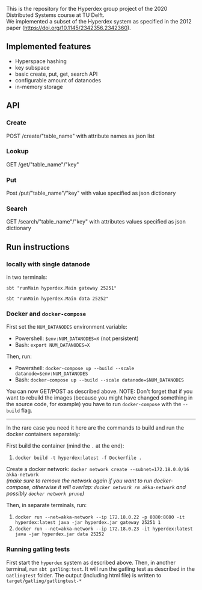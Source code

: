 This is the repository for the Hyperdex group project of the 2020 Distributed Systems course at TU Delft.  
We implemented a subset of the Hyperdex system as specified in the 2012 paper (https://doi.org/10.1145/2342356.2342360).

## Implemented features

- Hyperspace hashing
- key subspace
- basic create, put, get, search API
- configurable amount of datanodes
- in-memory storage

## API
### Create
POST /create/"table_name" with attribute names as json list

### Lookup
GET /get/"table_name"/"key"

### Put
Post /put/"table_name"/"key" with value specified as json dictionary

### Search
GET /search/"table_name"/"key" with attributes values specified as json dictionary


## Run instructions

### locally with single datanode
in two terminals:

`sbt "runMain hyperdex.Main gateway 25251"`

`sbt "runMain hyperdex.Main data 25252"`


### Docker and `docker-compose`
First set the `NUM_DATANODES` environment variable:
- Powershell: `$env:NUM_DATANODES=X` (not persistent)
- Bash: `export NUM_DATANODES=X`
 
Then, run: 
- Powershell: `docker-compose up --build --scale datanode=$env:NUM_DATANODES`
- Bash: `docker-compose up --build --scale datanode=$NUM_DATANODES`

You can now GET/POST as described above.
NOTE: Don't forget that if you want to rebuild the images (because you might have changed something in the source code,
for example) you have to run `docker-compose` with the `--build` flag.

---
In the rare case you need it here are the commands to build and run the docker containers separately:

First build the container (mind the `.` at the end):
1. `docker build -t hyperdex:latest -f Dockerfile .`

Create a docker network: `docker network create --subnet=172.18.0.0/16 akka-network` \
_(make sure to remove the network again if you want to run docker-compose, otherwise it will overlap: `docker network rm akka-network` and possibly `docker network prune`)_

Then, in separate terminals, run:
1. `docker run --net=akka-network --ip 172.18.0.22 -p 8080:8080 -it hyperdex:latest java -jar hyperdex.jar gateway 25251 1`
2. `docker run --net=akka-network --ip 172.18.0.23 -it hyperdex:latest java -jar hyperdex.jar data 25252`


### Running gatling tests 
First start the `hyperdex` system as described above. Then, in another terminal, run `sbt gatling:test`. It will run the gatling test as described in the `GatlingTest` folder. The output (including html file) is written to `target/gatling/gatlingtest-*`
